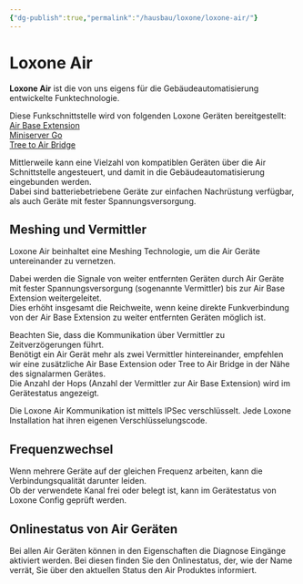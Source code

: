 ```yaml
---
{"dg-publish":true,"permalink":"/hausbau/loxone/loxone-air/"}
---
```


# Loxone Air

**Loxone Air** ist die von uns eigens für die Gebäudeautomatisierung entwickelte Funktechnologie.

Diese Funkschnittstelle wird von folgenden Loxone Geräten bereitgestellt:  
[Air Base Extension](https://www.loxone.com/dede/kb/air-base-extension/)  
[Miniserver Go](https://www.loxone.com/dede/kb/miniserver-go/)  
[Tree to Air Bridge](https://www.loxone.com/dede/kb/tree-to-air-bridge/)

Mittlerweile kann eine Vielzahl von kompatiblen Geräten über die Air Schnittstelle angesteuert, und damit in die Gebäudeautomatisierung eingebunden werden.  
Dabei sind batteriebetriebene Geräte zur einfachen Nachrüstung verfügbar, als auch Geräte mit fester Spannungsversorgung.

## Meshing und Vermittler
Loxone Air beinhaltet eine Meshing Technologie, um die Air Geräte untereinander zu vernetzen.

Dabei werden die Signale von weiter entfernten Geräten durch Air Geräte mit fester Spannungsversorgung (sogenannte Vermittler) bis zur Air Base Extension weitergeleitet.  
Dies erhöht insgesamt die Reichweite, wenn keine direkte Funkverbindung von der Air Base Extension zu weiter entfernten Geräten möglich ist.

Beachten Sie, dass die Kommunikation über Vermittler zu Zeitverzögerungen führt.  
Benötigt ein Air Gerät mehr als zwei Vermittler hintereinander, empfehlen wir eine zusätzliche Air Base Extension oder Tree to Air Bridge in der Nähe des signalarmen Gerätes.  
Die Anzahl der Hops (Anzahl der Vermittler zur Air Base Extension) wird im Gerätestatus angezeigt.

Die Loxone Air Kommunikation ist mittels IPSec verschlüsselt. Jede Loxone Installation hat ihren eigenen Verschlüsselungscode.

## Frequenzwechsel
Wenn mehrere Geräte auf der gleichen Frequenz arbeiten, kann die Verbindungsqualität darunter leiden.  
Ob der verwendete Kanal frei oder belegt ist, kann im Gerätestatus von Loxone Config geprüft werden.

## Onlinestatus von Air Geräten
Bei allen Air Geräten können in den Eigenschaften die Diagnose Eingänge aktiviert werden. Bei diesen finden Sie den Onlinestatus, der, wie der Name verrät, Sie über den aktuellen Status den Air Produktes informiert.